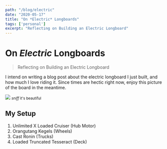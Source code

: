 ```yaml
---
path: "/blog/electric"
date: "2020-05-17"
title: "On *Electric* Longboards"
tags: ['personal']
excerpt: "Reflecting on Building an Electric Longboard"
---
```


# On *Electric* Longboards
> Reflecting on Building an Electric Longboard

I intend on writing a blog post about the electric longboard I just built, and how much I love riding it. Since times are 
hectic right now, enjoy this picture of the board in the meantime.

![](https://i.imgur.com/D9NW0Cb.jpg)
<small>*sniff* it's beautiful</small>

## My Setup
1. Unlimited X Loaded Cruiser (Hub Motor)
2. Orangutang Kegels (Wheels)
3. Cast Ronin (Trucks)
4. Loaded Truncated Tesseract (Deck)